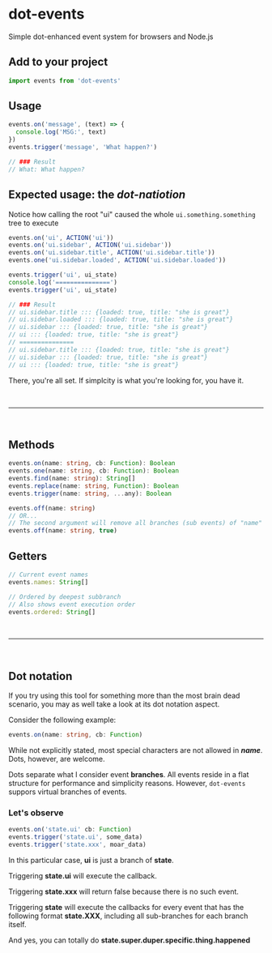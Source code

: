 # dot-events
Simple dot-enhanced event system for browsers and Node.js

## Add to your project
```javascript
import events from 'dot-events'
```

## Usage
```javascript
events.on('message', (text) => {
  console.log('MSG:', text)
})
events.trigger('message', 'What happen?')

// ### Result
// What: What happen?
```

## Expected usage: the *dot-natiotion*
Notice how calling the root "ui" caused the whole `ui.something.something` tree to execute
```javascript
events.on('ui', ACTION('ui'))
events.on('ui.sidebar', ACTION('ui.sidebar'))
events.on('ui.sidebar.title', ACTION('ui.sidebar.title'))
events.one('ui.sidebar.loaded', ACTION('ui.sidebar.loaded'))

events.trigger('ui', ui_state)
console.log('===============')
events.trigger('ui', ui_state)

// ### Result
// ui.sidebar.title ::: {loaded: true, title: "she is great"}
// ui.sidebar.loaded ::: {loaded: true, title: "she is great"}
// ui.sidebar ::: {loaded: true, title: "she is great"}
// ui ::: {loaded: true, title: "she is great"}
// ===============
// ui.sidebar.title ::: {loaded: true, title: "she is great"}
// ui.sidebar ::: {loaded: true, title: "she is great"}
// ui ::: {loaded: true, title: "she is great"}
```

There, you're all set. If simplcity is what you're looking for, you have it.

<br><hr><br>

## Methods
```typescript
events.on(name: string, cb: Function): Boolean
events.one(name: string, cb: Function): Boolean
events.find(name: string): String[]
events.replace(name: string, Function): Boolean
events.trigger(name: string, ...any): Boolean

events.off(name: string)
// OR...
// The second argument will remove all branches (sub events) of "name"
events.off(name: string, true)
```

## Getters
```javascript
// Current event names
events.names: String[]

// Ordered by deepest subbranch
// Also shows event execution order
events.ordered: String[]
```
<br><hr><br>

## Dot notation
If you try using this tool for something more than the most brain dead scenario, you may as well take a look at its dot notation aspect.

Consider the following example:
```typescript
events.on(name: string, cb: Function)
```
While not explicitly stated, most special characters are not allowed in ***name***.
Dots, however, are welcome.

Dots separate what I consider event **branches**. All events reside in a flat structure for performance and simplicity reasons. However, `dot-events` suppors virtual branches of events.

### Let's observe
```typescript
events.on('state.ui' cb: Function)
events.trigger('state.ui', some_data)
events.trigger('state.xxx', moar_data)
```

In this particular case, **ui** is just a branch of **state**.

Triggering **state.ui** will execute the callback.

Triggering **state.xxx** will return false because there is no such event.

Triggering **state** will execute the callbacks for every event that has the following format **state.XXX**, including all sub-branches for each branch itself.

And yes, you can totally do **state.super.duper.specific.thing.happened**


